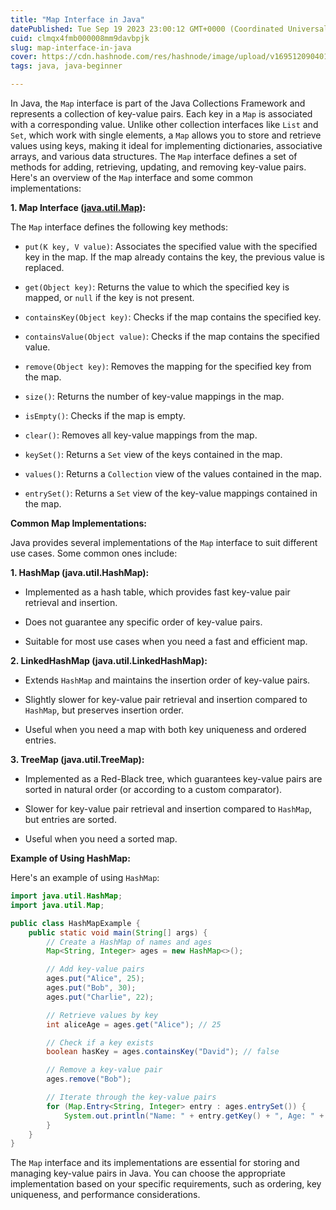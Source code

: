 ```yaml
---
title: "Map Interface in Java"
datePublished: Tue Sep 19 2023 23:00:12 GMT+0000 (Coordinated Universal Time)
cuid: clmqx4fmb000008mm9davbpjk
slug: map-interface-in-java
cover: https://cdn.hashnode.com/res/hashnode/image/upload/v1695120904015/1f1940fe-fe0a-4724-88d3-3d0ec2154cce.png
tags: java, java-beginner

---
```


In Java, the `Map` interface is part of the Java Collections Framework and represents a collection of key-value pairs. Each key in a `Map` is associated with a corresponding value. Unlike other collection interfaces like `List` and `Set`, which work with single elements, a `Map` allows you to store and retrieve values using keys, making it ideal for implementing dictionaries, associative arrays, and various data structures. The `Map` interface defines a set of methods for adding, retrieving, updating, and removing key-value pairs. Here's an overview of the `Map` interface and some common implementations:

**1\. Map Interface (**[**java.util.Map**](http://java.util.Map)**):**

The `Map` interface defines the following key methods:

* `put(K key, V value)`: Associates the specified value with the specified key in the map. If the map already contains the key, the previous value is replaced.
    
* `get(Object key)`: Returns the value to which the specified key is mapped, or `null` if the key is not present.
    
* `containsKey(Object key)`: Checks if the map contains the specified key.
    
* `containsValue(Object value)`: Checks if the map contains the specified value.
    
* `remove(Object key)`: Removes the mapping for the specified key from the map.
    
* `size()`: Returns the number of key-value mappings in the map.
    
* `isEmpty()`: Checks if the map is empty.
    
* `clear()`: Removes all key-value mappings from the map.
    
* `keySet()`: Returns a `Set` view of the keys contained in the map.
    
* `values()`: Returns a `Collection` view of the values contained in the map.
    
* `entrySet()`: Returns a `Set` view of the key-value mappings contained in the map.
    

**Common Map Implementations:**

Java provides several implementations of the `Map` interface to suit different use cases. Some common ones include:

**1\. HashMap (java.util.HashMap):**

* Implemented as a hash table, which provides fast key-value pair retrieval and insertion.
    
* Does not guarantee any specific order of key-value pairs.
    
* Suitable for most use cases when you need a fast and efficient map.
    

**2\. LinkedHashMap (java.util.LinkedHashMap):**

* Extends `HashMap` and maintains the insertion order of key-value pairs.
    
* Slightly slower for key-value pair retrieval and insertion compared to `HashMap`, but preserves insertion order.
    
* Useful when you need a map with both key uniqueness and ordered entries.
    

**3\. TreeMap (java.util.TreeMap):**

* Implemented as a Red-Black tree, which guarantees key-value pairs are sorted in natural order (or according to a custom comparator).
    
* Slower for key-value pair retrieval and insertion compared to `HashMap`, but entries are sorted.
    
* Useful when you need a sorted map.
    

**Example of Using HashMap:**

Here's an example of using `HashMap`:

```java
import java.util.HashMap;
import java.util.Map;

public class HashMapExample {
    public static void main(String[] args) {
        // Create a HashMap of names and ages
        Map<String, Integer> ages = new HashMap<>();

        // Add key-value pairs
        ages.put("Alice", 25);
        ages.put("Bob", 30);
        ages.put("Charlie", 22);

        // Retrieve values by key
        int aliceAge = ages.get("Alice"); // 25

        // Check if a key exists
        boolean hasKey = ages.containsKey("David"); // false

        // Remove a key-value pair
        ages.remove("Bob");

        // Iterate through the key-value pairs
        for (Map.Entry<String, Integer> entry : ages.entrySet()) {
            System.out.println("Name: " + entry.getKey() + ", Age: " + entry.getValue());
        }
    }
}
```

The `Map` interface and its implementations are essential for storing and managing key-value pairs in Java. You can choose the appropriate implementation based on your specific requirements, such as ordering, key uniqueness, and performance considerations.